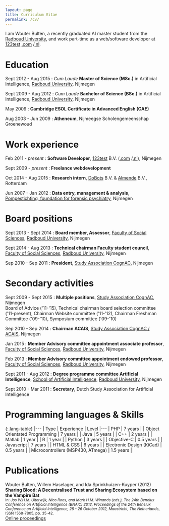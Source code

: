 ```yaml
---
layout: page
title: Curriculum Vitae
permalink: /cv/
---
```


I am Wouter Bulten, a recently graduated AI master student from the [Radboud University](http://www.ru.nl), and work part-time as a web/software developer at [123test](http://www.123test.com) [.com](http://www.123test.com) /[.nl](http://www.123test.nl).

# Education

Sept 2012 - Aug 2015
: *Cum Laude* **Master of Science (MSc.)** in Artificial Intelligence, [Radboud University](http://www.ru.nl), Nijmegen


Sept 2009 - Aug 2012
: *Cum Laude* **Bachelor of Science (BSc.)** in Artificial Intelligence, [Radboud University](http://www.ru.nl), Nijmegen


May 2009
: **Cambridge ESOL Certificate in Advanced English (CAE)**

Aug 2003 - Jun 2009
: **Atheneum**, Nijmeegse Scholengemeenschap Groenewoud

# Work experience

Feb 2011 - *present*
: **Software Developer**, [123test](https://www.123test.nl) B.V. ([.com](https://www.123test.com) /[.nl](https://www.123test.nl)), Nijmegen

Sept 2009 - *present*
: **Freelance webdevelopment**

Oct 2014 - Aug 2015
: **Research intern**, [DoBots](http://www.dobots.nl) B.V. &amp; [Almende](http://www.almende.org) B.V., Rotterdam

Jun 2007 - Jan 2012
: **Data entry, management & analysis**, [Pompestichting, foundation for forensic psychiatry](http://www.pompestichting.nl/), Nijmegen

# Board positions

Sept 2013 - Sept 2014
: **Board member, Assessor**, [Faculty of Social Sciences](http://www.ru.nl/fsw/), [Radboud University](http://www.ru.nl), Nijmegen

Sept 2014 - Aug 2013
: **Technical chairman Faculty student council**, [Faculty of Social Sciences](http://www.ru.nl/fsw/), [Radboud University](http://www.ru.nl), Nijmegen

Sep 2010 - Sep 2011
: **President**, [Study Association CognAC](http://www.svcognac.nl), Nijmegen


# Secondary activities

Sept 2009 - Sept 2015
: **Multiple positions**, [Study Association CognAC](http://www.svcognac.nl), Nijmegen<br>
Board of Advice ('11-'15), Technical chairman board selection committee ('11-present), Chairman Website committee ('11-'12), Chairman Freshman Committee ('09-'10), Symposium committee ('09-'10)

Sep 2010 - Sep 2014
: **Chairman ACAIS**, [Study Association CognAC / ACAIS](http://www.acais.nl), Nijmegen

Jan 2015
: **Member Advisory committee appointment associate professor**, [Faculty of Social Sciences](http://www.ru.nl/fsw/), [Radboud University](http://www.ru.nl), Nijmegen

Feb 2013
: **Member Advisory committee appointment endowed professor**, [Faculty of Social Sciences](http://www.ru.nl/fsw/), [Radboud University](http://www.ru.nl), Nijmegen

Sept 2011 - Aug 2012
: **Degree programme committee Artificial Intelligence**, [School of Artificial Intelligence](http://www.ru.nl/artificialintelligence/), [Radboud University](http://www.ru.nl), Nijmegen

Sept 2010 - Mar 2011
: **Secretary**, Dutch Study Association for Artificial Intelligence

# Programming languages &amp; Skills

{:.lang-table}
|---
| Type | Experience | Level
|---
| PHP | 7 years | <span class="expert"></span>
| Object Orientated Programming | 7 years | <span class="good"></span>
| Java | 5 years | <span class="good"></span>
| C++ | 2 years | <span class="intermediate"></span>
| Matlab | 1 year | <span class="intermediate"></span>
| R | 1 year | <span class="beginner"></span>
| Python | 3 years | <span class="good"></span>
| Objective-C | 0.5 years | <span class="beginner"></span>
| Javascript | 7 years | <span class="expert"></span>
| HTML &amp; CSS | 6 years | <span class="good"></span>
| Electronic Design (KiCad) | 0.5 years | <span class="beginner"></span>
| Microcontrollers (MSP430, ATmega) | 1.5 years | <span class="beginner"></span>

# Publications

Wouter Bulten, Willem Haselager, and Ida Sprinkhuizen-Kuyper (2012) <br>**Sharing Blood: A Decentralised Trust and Sharing Ecosystem based on the Vampire Bat**<br><small>In: *Jos W.H.M. Uiterwijk, Nico Roos, and Mark H.M. Winands (eds.), The 24th Benelux Conference on Artificial Intelligence (BNAIC) 2012, Proceedings of the 24th Benelux Conference on Artificial Intelligence, 25 - 26 October 2012, Maastricht, The Netherlands*, ISSN 1568-7805, pp. 35-42.</small><br> [Online proceedings](https://project.dke.maastrichtuniversity.nl/bnaic2012/www.unimaas.nl/bnaic2012/index766d.html?site=Proceedings)

